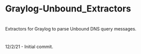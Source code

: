 # Graylog-Unbound_Extractors
#
Extractors for Graylog to parse Unbound DNS query messages.
#
12/2/21 - Initial commit.

